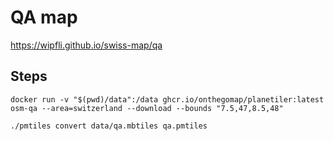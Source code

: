 # QA map

https://wipfli.github.io/swiss-map/qa

## Steps

```
docker run -v "$(pwd)/data":/data ghcr.io/onthegomap/planetiler:latest osm-qa --area=switzerland --download --bounds "7.5,47,8.5,48"

./pmtiles convert data/qa.mbtiles qa.pmtiles


```


